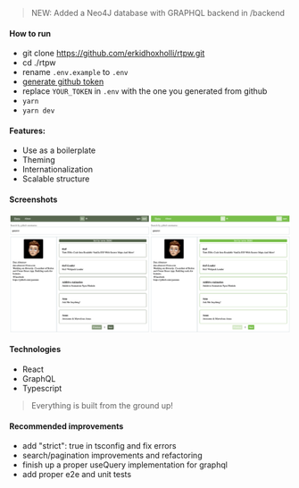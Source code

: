 > NEW: Added a Neo4J database with GRAPHQL backend in /backend 

#### How to run
-   git clone https://github.com/erkidhoxholli/rtpw.git
-   cd ./rtpw
-   rename `.env.example` to `.env`
-   [generate github token](https://docs.github.com/en/github/authenticating-to-github/creating-a-personal-access-token)
-   replace `YOUR_TOKEN` in `.env` with the one you generated from github
-   `yarn`
-   `yarn dev`

#### Features:
-   Use as a boilerplate
-   Theming 
-   Internationalization 
-   Scalable structure


#### Screenshots
![Preview image](docs/preview.jpg)


#### Technologies
-   React 
-   GraphQL 
-   Typescript
> Everything is built from the ground up!

#### Recommended improvements
-   add "strict": true in tsconfig and fix errors
-   search/pagination improvements and refactoring
-   finish up a proper useQuery implementation for graphql
-   add proper e2e and unit tests